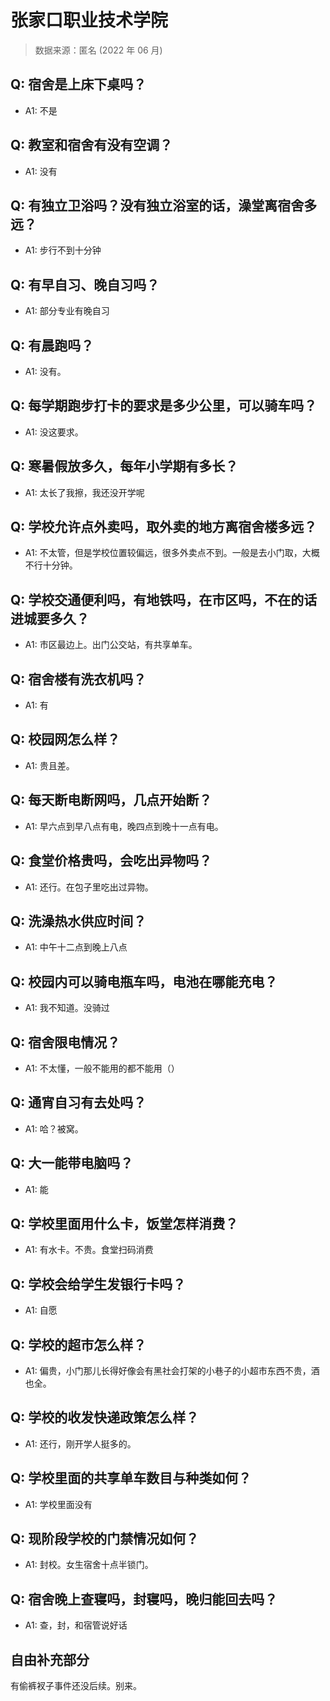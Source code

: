 # 张家口职业技术学院

> 数据来源：匿名 (2022 年 06 月)

## Q: 宿舍是上床下桌吗？

- A1: 不是

## Q: 教室和宿舍有没有空调？

- A1: 没有

## Q: 有独立卫浴吗？没有独立浴室的话，澡堂离宿舍多远？

- A1: 步行不到十分钟

## Q: 有早自习、晚自习吗？

- A1: 部分专业有晚自习

## Q: 有晨跑吗？

- A1: 没有。

## Q: 每学期跑步打卡的要求是多少公里，可以骑车吗？

- A1: 没这要求。

## Q: 寒暑假放多久，每年小学期有多长？

- A1: 太长了我擦，我还没开学呢

## Q: 学校允许点外卖吗，取外卖的地方离宿舍楼多远？

- A1: 不太管，但是学校位置较偏远，很多外卖点不到。一般是去小门取，大概不行十分钟。

## Q: 学校交通便利吗，有地铁吗，在市区吗，不在的话进城要多久？

- A1: 市区最边上。出门公交站，有共享单车。

## Q: 宿舍楼有洗衣机吗？

- A1: 有

## Q: 校园网怎么样？

- A1: 贵且差。

## Q: 每天断电断网吗，几点开始断？

- A1: 早六点到早八点有电，晚四点到晚十一点有电。

## Q: 食堂价格贵吗，会吃出异物吗？

- A1: 还行。在包子里吃出过异物。

## Q: 洗澡热水供应时间？

- A1: 中午十二点到晚上八点

## Q: 校园内可以骑电瓶车吗，电池在哪能充电？

- A1: 我不知道。没骑过

## Q: 宿舍限电情况？

- A1: 不太懂，一般不能用的都不能用（）

## Q: 通宵自习有去处吗？

- A1: 哈？被窝。

## Q: 大一能带电脑吗？

- A1: 能

## Q: 学校里面用什么卡，饭堂怎样消费？

- A1: 有水卡。不贵。食堂扫码消费

## Q: 学校会给学生发银行卡吗？

- A1: 自愿

## Q: 学校的超市怎么样？

- A1: 偏贵，小门那儿长得好像会有黑社会打架的小巷子的小超市东西不贵，酒也全。

## Q: 学校的收发快递政策怎么样？

- A1: 还行，刚开学人挺多的。

## Q: 学校里面的共享单车数目与种类如何？

- A1: 学校里面没有

## Q: 现阶段学校的门禁情况如何？

- A1: 封校。女生宿舍十点半锁门。

## Q: 宿舍晚上查寝吗，封寝吗，晚归能回去吗？

- A1: 查，封，和宿管说好话

## 自由补充部分

有偷裤衩子事件还没后续。别来。